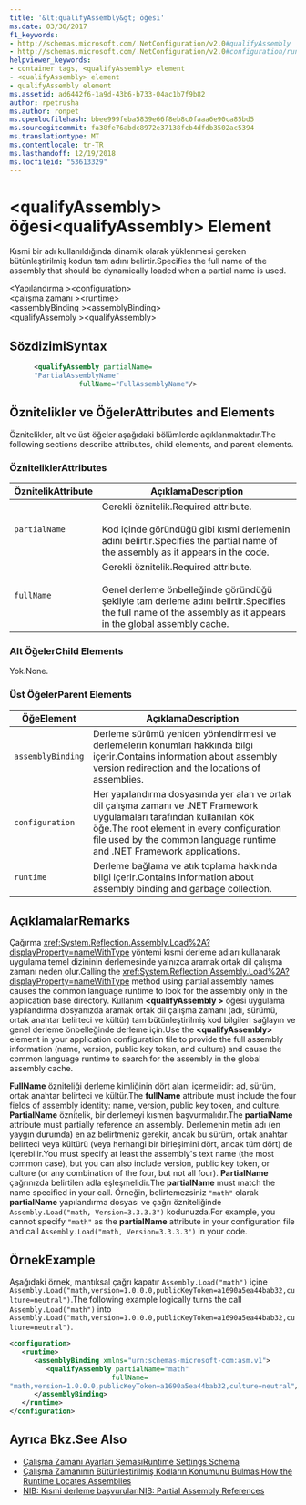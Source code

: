 ```yaml
---
title: '&lt;qualifyAssembly&gt; öğesi'
ms.date: 03/30/2017
f1_keywords:
- http://schemas.microsoft.com/.NetConfiguration/v2.0#qualifyAssembly
- http://schemas.microsoft.com/.NetConfiguration/v2.0#configuration/runtime/assemblyBinding/qualifyAssembly
helpviewer_keywords:
- container tags, <qualifyAssembly> element
- <qualifyAssembly> element
- qualifyAssembly element
ms.assetid: ad6442f6-1a9d-43b6-b733-04ac1b7f9b82
author: rpetrusha
ms.author: ronpet
ms.openlocfilehash: bbee999feba5839e66f8eb8c0faaa6e90ca85bd5
ms.sourcegitcommit: fa38fe76abdc8972e37138fcb4dfdb3502ac5394
ms.translationtype: MT
ms.contentlocale: tr-TR
ms.lasthandoff: 12/19/2018
ms.locfileid: "53613329"
---
```

# <a name="ltqualifyassemblygt-element"></a><span data-ttu-id="1d4b1-102">&lt;qualifyAssembly&gt; öğesi</span><span class="sxs-lookup"><span data-stu-id="1d4b1-102">&lt;qualifyAssembly&gt; Element</span></span>
<span data-ttu-id="1d4b1-103">Kısmi bir adı kullanıldığında dinamik olarak yüklenmesi gereken bütünleştirilmiş kodun tam adını belirtir.</span><span class="sxs-lookup"><span data-stu-id="1d4b1-103">Specifies the full name of the assembly that should be dynamically loaded when a partial name is used.</span></span>  
  
 <span data-ttu-id="1d4b1-104">\<Yapılandırma ></span><span class="sxs-lookup"><span data-stu-id="1d4b1-104">\<configuration></span></span>  
<span data-ttu-id="1d4b1-105">\<çalışma zamanı ></span><span class="sxs-lookup"><span data-stu-id="1d4b1-105">\<runtime></span></span>  
<span data-ttu-id="1d4b1-106">\<assemblyBinding ></span><span class="sxs-lookup"><span data-stu-id="1d4b1-106">\<assemblyBinding></span></span>  
<span data-ttu-id="1d4b1-107">\<qualifyAssembly ></span><span class="sxs-lookup"><span data-stu-id="1d4b1-107">\<qualifyAssembly></span></span>  
  
## <a name="syntax"></a><span data-ttu-id="1d4b1-108">Sözdizimi</span><span class="sxs-lookup"><span data-stu-id="1d4b1-108">Syntax</span></span>  
  
```xml  
      <qualifyAssembly partialName=  
      "PartialAssemblyName"  
                 fullName="FullAssemblyName"/>  
```  
  
## <a name="attributes-and-elements"></a><span data-ttu-id="1d4b1-109">Öznitelikler ve Öğeler</span><span class="sxs-lookup"><span data-stu-id="1d4b1-109">Attributes and Elements</span></span>  
 <span data-ttu-id="1d4b1-110">Öznitelikler, alt ve üst öğeler aşağıdaki bölümlerde açıklanmaktadır.</span><span class="sxs-lookup"><span data-stu-id="1d4b1-110">The following sections describe attributes, child elements, and parent elements.</span></span>  
  
### <a name="attributes"></a><span data-ttu-id="1d4b1-111">Öznitelikler</span><span class="sxs-lookup"><span data-stu-id="1d4b1-111">Attributes</span></span>  
  
|<span data-ttu-id="1d4b1-112">Öznitelik</span><span class="sxs-lookup"><span data-stu-id="1d4b1-112">Attribute</span></span>|<span data-ttu-id="1d4b1-113">Açıklama</span><span class="sxs-lookup"><span data-stu-id="1d4b1-113">Description</span></span>|  
|---------------|-----------------|  
|`partialName`|<span data-ttu-id="1d4b1-114">Gerekli öznitelik.</span><span class="sxs-lookup"><span data-stu-id="1d4b1-114">Required attribute.</span></span><br /><br /> <span data-ttu-id="1d4b1-115">Kod içinde göründüğü gibi kısmi derlemenin adını belirtir.</span><span class="sxs-lookup"><span data-stu-id="1d4b1-115">Specifies the partial name of the assembly as it appears in the code.</span></span>|  
|`fullName`|<span data-ttu-id="1d4b1-116">Gerekli öznitelik.</span><span class="sxs-lookup"><span data-stu-id="1d4b1-116">Required attribute.</span></span><br /><br /> <span data-ttu-id="1d4b1-117">Genel derleme önbelleğinde göründüğü şekliyle tam derleme adını belirtir.</span><span class="sxs-lookup"><span data-stu-id="1d4b1-117">Specifies the full name of the assembly as it appears in the global assembly cache.</span></span>|  
  
### <a name="child-elements"></a><span data-ttu-id="1d4b1-118">Alt Öğeler</span><span class="sxs-lookup"><span data-stu-id="1d4b1-118">Child Elements</span></span>  
 <span data-ttu-id="1d4b1-119">Yok.</span><span class="sxs-lookup"><span data-stu-id="1d4b1-119">None.</span></span>  
  
### <a name="parent-elements"></a><span data-ttu-id="1d4b1-120">Üst Öğeler</span><span class="sxs-lookup"><span data-stu-id="1d4b1-120">Parent Elements</span></span>  
  
|<span data-ttu-id="1d4b1-121">Öğe</span><span class="sxs-lookup"><span data-stu-id="1d4b1-121">Element</span></span>|<span data-ttu-id="1d4b1-122">Açıklama</span><span class="sxs-lookup"><span data-stu-id="1d4b1-122">Description</span></span>|  
|-------------|-----------------|  
|`assemblyBinding`|<span data-ttu-id="1d4b1-123">Derleme sürümü yeniden yönlendirmesi ve derlemelerin konumları hakkında bilgi içerir.</span><span class="sxs-lookup"><span data-stu-id="1d4b1-123">Contains information about assembly version redirection and the locations of assemblies.</span></span>|  
|`configuration`|<span data-ttu-id="1d4b1-124">Her yapılandırma dosyasında yer alan ve ortak dil çalışma zamanı ve .NET Framework uygulamaları tarafından kullanılan kök öğe.</span><span class="sxs-lookup"><span data-stu-id="1d4b1-124">The root element in every configuration file used by the common language runtime and .NET Framework applications.</span></span>|  
|`runtime`|<span data-ttu-id="1d4b1-125">Derleme bağlama ve atık toplama hakkında bilgi içerir.</span><span class="sxs-lookup"><span data-stu-id="1d4b1-125">Contains information about assembly binding and garbage collection.</span></span>|  
  
## <a name="remarks"></a><span data-ttu-id="1d4b1-126">Açıklamalar</span><span class="sxs-lookup"><span data-stu-id="1d4b1-126">Remarks</span></span>  
 <span data-ttu-id="1d4b1-127">Çağırma <xref:System.Reflection.Assembly.Load%2A?displayProperty=nameWithType> yöntemi kısmi derleme adları kullanarak uygulama temel dizininin derlemesinde yalnızca aramak ortak dil çalışma zamanı neden olur.</span><span class="sxs-lookup"><span data-stu-id="1d4b1-127">Calling the <xref:System.Reflection.Assembly.Load%2A?displayProperty=nameWithType> method using partial assembly names causes the common language runtime to look for the assembly only in the application base directory.</span></span> <span data-ttu-id="1d4b1-128">Kullanım  **\<qualifyAssembly >** öğesi uygulama yapılandırma dosyanızda aramak ortak dil çalışma zamanı (adı, sürümü, ortak anahtar belirteci ve kültür) tam bütünleştirilmiş kod bilgileri sağlayın ve genel derleme önbelleğinde derleme için.</span><span class="sxs-lookup"><span data-stu-id="1d4b1-128">Use the **\<qualifyAssembly>** element in your application configuration file to provide the full assembly information (name, version, public key token, and culture) and cause the common language runtime to search for the assembly in the global assembly cache.</span></span>  
  
 <span data-ttu-id="1d4b1-129">**FullName** özniteliği derleme kimliğinin dört alanı içermelidir: ad, sürüm, ortak anahtar belirteci ve kültür.</span><span class="sxs-lookup"><span data-stu-id="1d4b1-129">The **fullName** attribute must include the four fields of assembly identity: name, version, public key token, and culture.</span></span> <span data-ttu-id="1d4b1-130">**PartialName** öznitelik, bir derlemeyi kısmen başvurmalıdır.</span><span class="sxs-lookup"><span data-stu-id="1d4b1-130">The **partialName** attribute must partially reference an assembly.</span></span> <span data-ttu-id="1d4b1-131">Derlemenin metin adı (en yaygın durumda) en az belirtmeniz gerekir, ancak bu sürüm, ortak anahtar belirteci veya kültürü (veya herhangi bir birleşimini dört, ancak tüm dört) de içerebilir.</span><span class="sxs-lookup"><span data-stu-id="1d4b1-131">You must specify at least the assembly's text name (the most common case), but you can also include version, public key token, or culture (or any combination of the four, but not all four).</span></span> <span data-ttu-id="1d4b1-132">**PartialName** çağrınızda belirtilen adla eşleşmelidir.</span><span class="sxs-lookup"><span data-stu-id="1d4b1-132">The **partialName** must match the name specified in your call.</span></span> <span data-ttu-id="1d4b1-133">Örneğin, belirtemezsiniz `"math"` olarak **partialName** yapılandırma dosyası ve çağrı özniteliğinde `Assembly.Load("math, Version=3.3.3.3")` kodunuzda.</span><span class="sxs-lookup"><span data-stu-id="1d4b1-133">For example, you cannot specify `"math"` as the **partialName** attribute in your configuration file and call `Assembly.Load("math, Version=3.3.3.3")` in your code.</span></span>  
  
## <a name="example"></a><span data-ttu-id="1d4b1-134">Örnek</span><span class="sxs-lookup"><span data-stu-id="1d4b1-134">Example</span></span>  
 <span data-ttu-id="1d4b1-135">Aşağıdaki örnek, mantıksal çağrı kapatır `Assembly.Load("math")` içine `Assembly.Load("math,version=1.0.0.0,publicKeyToken=a1690a5ea44bab32,culture=neutral")`.</span><span class="sxs-lookup"><span data-stu-id="1d4b1-135">The following example logically turns the call `Assembly.Load("math")` into `Assembly.Load("math,version=1.0.0.0,publicKeyToken=a1690a5ea44bab32,culture=neutral")`.</span></span>  
  
```xml  
<configuration>  
   <runtime>  
      <assemblyBinding xmlns="urn:schemas-microsoft-com:asm.v1">  
         <qualifyAssembly partialName="math"   
                         fullName=  
"math,version=1.0.0.0,publicKeyToken=a1690a5ea44bab32,culture=neutral"/>  
      </assemblyBinding>  
   </runtime>  
</configuration>  
```  
  
## <a name="see-also"></a><span data-ttu-id="1d4b1-136">Ayrıca Bkz.</span><span class="sxs-lookup"><span data-stu-id="1d4b1-136">See Also</span></span>  
- [<span data-ttu-id="1d4b1-137">Çalışma Zamanı Ayarları Şeması</span><span class="sxs-lookup"><span data-stu-id="1d4b1-137">Runtime Settings Schema</span></span>](../../../../../docs/framework/configure-apps/file-schema/runtime/index.md)  
- [<span data-ttu-id="1d4b1-138">Çalışma Zamanının Bütünleştirilmiş Kodların Konumunu Bulması</span><span class="sxs-lookup"><span data-stu-id="1d4b1-138">How the Runtime Locates Assemblies</span></span>](../../../../../docs/framework/deployment/how-the-runtime-locates-assemblies.md)  
- [<span data-ttu-id="1d4b1-139">NIB: Kısmi derleme başvuruları</span><span class="sxs-lookup"><span data-stu-id="1d4b1-139">NIB: Partial Assembly References</span></span>](https://msdn.microsoft.com/library/ec90f07a-398c-4306-9401-0fc5ff9cb59f)
